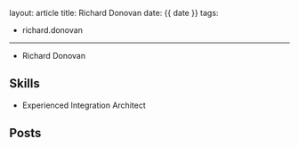 layout: article
title: Richard Donovan
date: {{ date }}
tags:
- richard.donovan

---

*    Richard Donovan

## Skills
* Experienced Integration Architect

## Posts



